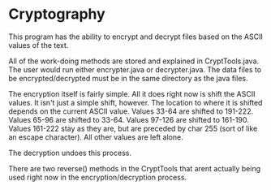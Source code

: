 Cryptography
============

This program has the ability to encrypt and decrypt files based on the ASCII values of the text.

All of the work-doing methods are stored and explained in CryptTools.java.
The user would run either encrypter.java or decrypter.java.
The data files to be encrypted/decrypted must be in the same directory as the java files.

The encryption itself is fairly simple. All it does right now is shift the ASCII values.
It isn't just a simple shift, however. The location to where it is shifted depends on the current ASCII value.
	Values 33-64 are shifted to 191-222.
	Values 65-96 are shifted to 33-64.
	Values 97-126 are shifted to 161-190.
	Values 161-222 stay as they are, but are preceded by char 255 (sort of like an escape character).
	All other values are left alone.

The decryption undoes this process.

There are two reverse() methods in the CryptTools that arent actually being used right now in the encryption/decryption process.
